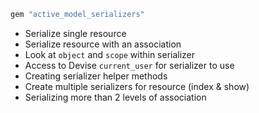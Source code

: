 ```ruby
gem "active_model_serializers"
```

- Serialize single resource
- Serialize resource with an association
- Look at `object` and `scope` within serializer
- Access to Devise `current_user` for serializer to use
- Creating serializer helper methods
- Create multiple serializers for resource (index & show)
- Serializing more than 2 levels of association